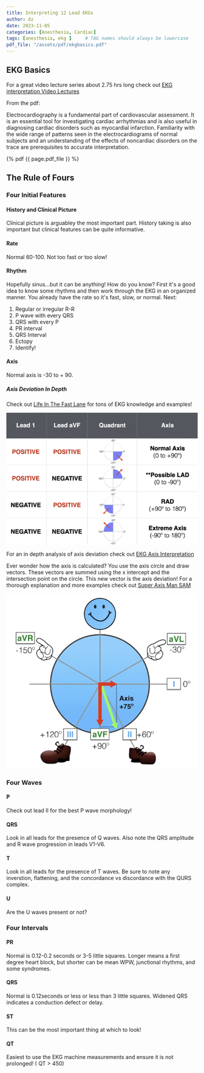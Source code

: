 ```yaml
---
title: Interpreting 12 Lead EKGs
author: dz  
date: 2023-11-05
categories: [Anesthesia, Cardiac]
tags: [anesthesia, ekg ]     # TAG names should always be lowercase
pdf_file: "/assets/pdf/ekgbasics.pdf"
---
```

## EKG Basics

For a great video lecture series about 2.75 hrs long check out [EKG interpretation Video Lectures](https://litfl.com/ecg-interpretation-video-lectures/)

From the pdf:  
  
 Electrocardiography is a fundamental part of cardiovascular
assessment. It is an essential tool for investigating cardiac
arrhythmias and is also useful in diagnosing cardiac disorders
such as myocardial infarction. Familiarity with the wide range of
patterns seen in the electrocardiograms of normal subjects and
an understanding of the effects of non­cardiac disorders on the
trace are prerequisites to accurate interpretation.

{% pdf {{ page.pdf_file }} %}

## The Rule of Fours

### Four Initial Features

#### History and Clinical Picture

Clinical picture is arguabley the most important part. History taking is also important but clinical features can be quite informative.

#### Rate

Normal 60-100. Not too fast or too slow!

#### Rhythm

Hopefully sinus...but it can be anything! How do you know? First it's a good idea to know some rhythms and then work through the EKG in an organized manner. You already have the rate so it's fast, slow, or normal. Next:

1. Regular or irregular R-R
2. P wave with every QRS
3. QRS with every P
4. PR interval
5. QRS Interval
6. Ectopy
7. Identify!

#### Axis

Normal axis is -30 to + 90.

##### Axis Deviation In Depth

Check out [Life In The Fast Lane](https://litfl.com/) for tons of EKG knowledge and examples!

![axis](/assets/img/ekgaxis.png)

For an in depth analysis of axis deviation check out [EKG Axis Interpretation](https://litfl.com/ecg-axis-interpretation/)

Ever wonder how the axis is calculated? You use the axis circle and draw vectors. These vectors are summed using the x intercept and the intersection point on the circle. This new vector is the axis deviation! For a thorough explanation and more examples check out [Super Axis Man SAM](https://litfl.com/super-axis-man-sam/)

![axisman](/assets/img/axisman.png)

### Four Waves

#### P

Check out lead II for the best P wave morphology!

#### QRS

Look in all leads for the presence of Q waves. Also note the QRS amplitude and R wave progression in leads V1-V6.

#### T

Look in all leads for the presence of T waves. Be sure to note any inverstion, flattening, and the concordance vs discordance with the QURS complex.

#### U

Are the U waves present or not?

### Four Intervals

#### PR

Normal is 0.12-0.2 seconds or 3-5 little squares. Longer means a first degree heart block, but shorter can be mean WPW, junctional rhythms, and some syndromes.

#### QRS

Normal is 0.12seconds or less or less than 3 little squares. Widened QRS indicates a conduction defect or delay.

#### ST

This can be the most important thing at which to look!

#### QT

Easiest to use the EKG machine measurements and ensure it is not prolonged! ( QT > 450)
